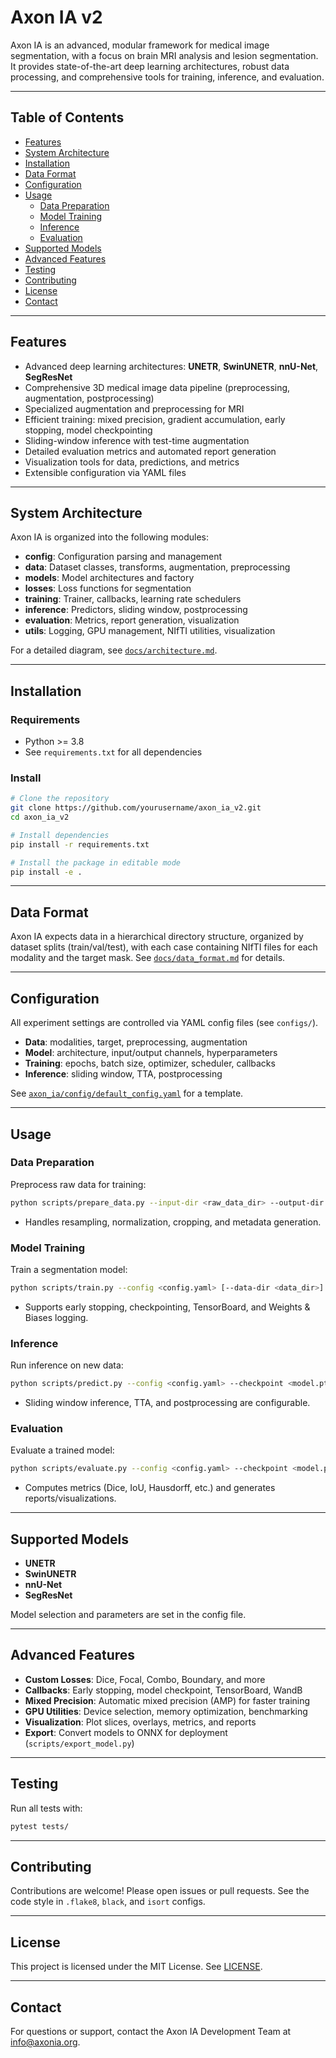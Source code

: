 # Axon IA v2

Axon IA is an advanced, modular framework for medical image segmentation, with a focus on brain MRI analysis and lesion segmentation. It provides state-of-the-art deep learning architectures, robust data processing, and comprehensive tools for training, inference, and evaluation.

---

## Table of Contents
- [Features](#features)
- [System Architecture](#system-architecture)
- [Installation](#installation)
- [Data Format](#data-format)
- [Configuration](#configuration)
- [Usage](#usage)
  - [Data Preparation](#data-preparation)
  - [Model Training](#model-training)
  - [Inference](#inference)
  - [Evaluation](#evaluation)
- [Supported Models](#supported-models)
- [Advanced Features](#advanced-features)
- [Testing](#testing)
- [Contributing](#contributing)
- [License](#license)
- [Contact](#contact)

---

## Features
- Advanced deep learning architectures: **UNETR**, **SwinUNETR**, **nnU-Net**, **SegResNet**
- Comprehensive 3D medical image data pipeline (preprocessing, augmentation, postprocessing)
- Specialized augmentation and preprocessing for MRI
- Efficient training: mixed precision, gradient accumulation, early stopping, model checkpointing
- Sliding-window inference with test-time augmentation
- Detailed evaluation metrics and automated report generation
- Visualization tools for data, predictions, and metrics
- Extensible configuration via YAML files

---

## System Architecture
Axon IA is organized into the following modules:
- **config**: Configuration parsing and management
- **data**: Dataset classes, transforms, augmentation, preprocessing
- **models**: Model architectures and factory
- **losses**: Loss functions for segmentation
- **training**: Trainer, callbacks, learning rate schedulers
- **inference**: Predictors, sliding window, postprocessing
- **evaluation**: Metrics, report generation, visualization
- **utils**: Logging, GPU management, NIfTI utilities, visualization

For a detailed diagram, see [`docs/architecture.md`](docs/architecture.md).

---

## Installation

### Requirements
- Python >= 3.8
- See `requirements.txt` for all dependencies

### Install
```bash
# Clone the repository
git clone https://github.com/yourusername/axon_ia_v2.git
cd axon_ia_v2

# Install dependencies
pip install -r requirements.txt

# Install the package in editable mode
pip install -e .
```

---

## Data Format
Axon IA expects data in a hierarchical directory structure, organized by dataset splits (train/val/test), with each case containing NIfTI files for each modality and the target mask. See [`docs/data_format.md`](docs/data_format.md) for details.

---

## Configuration
All experiment settings are controlled via YAML config files (see `configs/`).
- **Data**: modalities, target, preprocessing, augmentation
- **Model**: architecture, input/output channels, hyperparameters
- **Training**: epochs, batch size, optimizer, scheduler, callbacks
- **Inference**: sliding window, TTA, postprocessing

See [`axon_ia/config/default_config.yaml`](axon_ia/config/default_config.yaml) for a template.

---

## Usage

### Data Preparation
Preprocess raw data for training:
```bash
python scripts/prepare_data.py --input-dir <raw_data_dir> --output-dir <processed_data_dir> [--config <config.yaml>]
```
- Handles resampling, normalization, cropping, and metadata generation.

### Model Training
Train a segmentation model:
```bash
python scripts/train.py --config <config.yaml> [--data-dir <data_dir>] [--output-dir <output_dir>] [--model <architecture>]
```
- Supports early stopping, checkpointing, TensorBoard, and Weights & Biases logging.

### Inference
Run inference on new data:
```bash
python scripts/predict.py --config <config.yaml> --checkpoint <model.pth> --data-dir <data_dir> --output-dir <output_dir>
```
- Sliding window inference, TTA, and postprocessing are configurable.

### Evaluation
Evaluate a trained model:
```bash
python scripts/evaluate.py --config <config.yaml> --checkpoint <model.pth> --data-dir <data_dir> --output-dir <output_dir>
```
- Computes metrics (Dice, IoU, Hausdorff, etc.) and generates reports/visualizations.

---

## Supported Models
- **UNETR**
- **SwinUNETR**
- **nnU-Net**
- **SegResNet**

Model selection and parameters are set in the config file.

---

## Advanced Features
- **Custom Losses**: Dice, Focal, Combo, Boundary, and more
- **Callbacks**: Early stopping, model checkpoint, TensorBoard, WandB
- **Mixed Precision**: Automatic mixed precision (AMP) for faster training
- **GPU Utilities**: Device selection, memory optimization, benchmarking
- **Visualization**: Plot slices, overlays, metrics, and reports
- **Export**: Convert models to ONNX for deployment (`scripts/export_model.py`)

---

## Testing
Run all tests with:
```bash
pytest tests/
```

---

## Contributing
Contributions are welcome! Please open issues or pull requests. See the code style in `.flake8`, `black`, and `isort` configs.

---

## License
This project is licensed under the MIT License. See [LICENSE](LICENSE).

---

## Contact
For questions or support, contact the Axon IA Development Team at info@axonia.org.